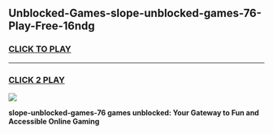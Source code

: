 
## Unblocked-Games-slope-unblocked-games-76-Play-Free-16ndg
<h3>
<a href="https://premium76.site?title=slope-unblocked-games-76&ref=18A">CLICK TO PLAY</a></h3>
<hr>

<h3>
<a href="https://premium76.site?title=slope-unblocked-games-76&ref=18A">CLICK 2 PLAY</a>
  
</h3>

<a href="https://premium76.site?title=slope-unblocked-games-76&ref=18A"><img src="https://clearcache.store/games.png"></a>


**slope-unblocked-games-76 games unblocked: Your Gateway to Fun and Accessible Online Gaming**
